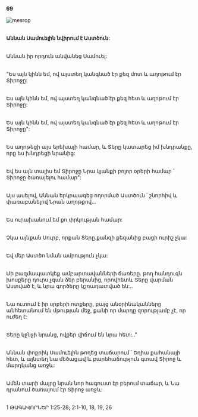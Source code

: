 **69**

![mesrop](https://volamar.ru/audio_video/foto/01/detbible/B150.BMP)

\
**Աննան Սամուելին նվիրում է Աստծուն:**

\
Աննան իր որդուն անվանեց Սամուել:

\
"Ես այն կինն եմ, ով այստեղ կանգնած էր քեզ մոտ և աղոթում էր Տիրոջը:

\
Ես այն կինն եմ, ով այստեղ կանգնած էր քեզ հետ և աղոթում էր Տիրոջը:

\
Ես այն կինն եմ, ով այստեղ կանգնած էր քեզ հետ և աղոթում էր Տիրոջը":

\
Ես աղոթեցի այս երեխայի համար, և Տերը կատարեց իմ խնդրանքը, որը ես խնդրեցի նրանից:

\
Եվ ես այն տալիս եմ Տիրոջը Նրա կյանքի բոլոր օրերի համար ՝ Տիրոջը ծառայելու համար":

\
Այս ասելով, Աննան երկրպագեց ողորմած Աստծուն ՝ շնորհիվ և փառաբանելով Նրան աղոթքով...

\
Ես ուրախանում եմ քո փրկության համար:

\
Չկա այնքան Սուրբ, որքան Տերը.քանզի քեզանից բացի ուրիշ չկա:

\
Եվ մեր Աստծո նման ամրություն չկա:

\
Մի բազմապատկեք ամբարտավանների ճառերը. թող հանդուգն խոսքերը դուրս չգան ձեր բերանից, որովհետև Տերը վարման Աստված է, և նրա գործերը կշռադատված են:..

\
Նա ուտում է իր սրբերի ոտքերը, բայց անօրինականները անհետանում են մթության մեջ, քանի որ մարդը զորությամբ չէ, որ ուժեղ է:

\
Տերը կջնջի նրանց, ովքեր վիճում են նրա հետ:.."

\
Աննան փոքրիկ Սամուելին թողեց տաճարում ՝ Եղիա քահանայի հետ, և այնտեղ նա մեծացավ և բարեհաճություն գտավ Տիրոջ և մարդկանց առջև:

\
Ամեն տարի մայրը նրան նոր հագուստ էր բերում տաճար, և Նա դրանում ծառայում էր Տիրոջ առջև:

\
1 ԹԱԳԱՎՈՐՆԵՐ 1:25-28; 2:1-10, 18, 19, 26
